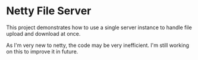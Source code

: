 Netty File Server
==================

This project demonstrates how to use a single server instance to handle file upload and download at once.

As I'm very new to netty, the code may be very inefficient. I'm still working on this to improve it in future.